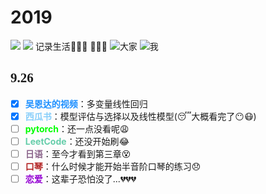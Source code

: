# 2019
![](https://img.shields.io/badge/Followers-10000-red)
![](https://img.shields.io/badge/Rating-666-orange)
记录生活:sparkling_heart::sparkling_heart::sparkling_heart:
:revolving_hearts::revolving_hearts::revolving_hearts:
![大家](https://s2.ax1x.com/2019/09/26/unnRe0.jpg)
![我](https://s2.ax1x.com/2019/09/26/unnaeP.jpg)
## <font face="Times New Romans">9.26</font>
- [x] <font color=#1E90FF>**吴恩达的视频**</font>：多变量线性回归
- [x] <font color=#87CEFA>**西瓜书**</font>：模型评估与选择以及线性模型(:sleeping:大概看完了:no_mouth::mask:)
- [ ] <font color=#00FF00>**pytorch**</font>：还一点没看呢:weary:
- [ ] <font color=#66CDAA>**LeetCode**</font>：还没开始刷:joy:
- [ ] <font color=#8B658B>**日语**</font>：至今才看到第三章:dizzy_face:
- [ ] <font color=#B22222>**口琴**</font>：什么时候才能开始半音阶口琴的练习:disappointed:
- [ ] <font color=#9400D3>**恋爱**</font>：这辈子恐怕没了...:broken_heart::broken_heart::broken_heart:
